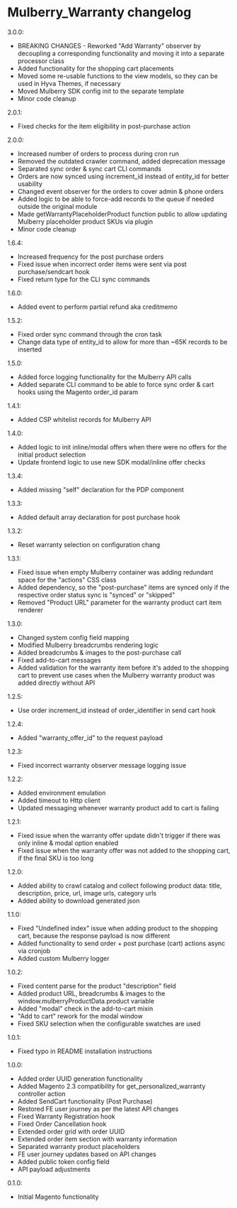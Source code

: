 Mulberry_Warranty changelog
========================

3.0.0:
- BREAKING CHANGES - Reworked "Add Warranty" observer by decoupling a corresponding functionality and moving it into a separate processor class
- Added functionality for the shopping cart placements
- Moved some re-usable functions to the view models, so they can be used in Hyva Themes, if necessary
- Moved Mulberry SDK config init to the separate template
- Minor code cleanup

2.0.1:
- Fixed checks for the item eligibility in post-purchase action

2.0.0:
- Increased number of orders to process during cron run
-  Removed the outdated crawler command, added deprecation message
- Separated   sync order & sync cart CLI commands
- Orders are now synced using increment_id instead of entity_id  for better usability
- Changed event observer for the orders to cover admin & phone orders
- Added logic to be able  to force-add  records to the queue if needed outside the original module
- Made  getWarrantyPlaceholderProduct function public to allow updating  Mulberry placeholder product SKUs  via plugin
- Minor code cleanup

1.6.4:
- Increased frequency for the post purchase orders
- Fixed issue when incorrect order items were sent via post purchase/sendcart hook
- Fixed return type for the CLI sync commands

1.6.0:
- Added event to perform partial refund aka creditmemo

1.5.2:
- Fixed order sync command through the cron task
- Change data type of entity_id to allow for more than ~65K records to be inserted

1.5.0:
- Added force logging functionality for the Mulberry API calls
- Added separate CLI command to be able to force sync order & cart hooks using the Magento order_id param

1.4.1:
- Added CSP whitelist records for Mulberry API

1.4.0:
- Added logic to init inline/modal offers when there were no offers for the initial product selection
- Update frontend logic to use new SDK modal/inline offer checks

1.3.4:
- Added missing "self" declaration for the PDP component

1.3.3:
- Added default array declaration for post purchase hook

1.3.2:
- Reset warranty selection on configuration chang

1.3.1:
- Fixed issue when empty Mulberry container was adding redundant space for the "actions" CSS class
- Added dependency, so the "post-purchase" items are synced only if the respective order status sync is "synced" or "skipped"
- Removed "Product URL" parameter for the warranty product cart item renderer

1.3.0:
- Changed system config field mapping
- Modified Mulberry breadcrumbs rendering logic
- Added breadcrumbs & images to the post-purchase call
- Fixed add-to-cart messages
- Added validation for the warranty item before it's added to the shopping cart to prevent use cases when the Mulberry warranty product was added directly without API

1.2.5:
- Use order increment_id instead of order_identifier in send cart hook

1.2.4:
- Added "warranty_offer_id" to the request payload

1.2.3:
- Fixed incorrect warranty observer message logging issue

1.2.2:
- Added environment emulation
- Added timeout to Http client
- Updated messaging whenever warranty product add to cart is failing

1.2.1:
- Fixed issue when the warranty offer update didn't trigger if there was only inline & modal option enabled
- Fixed issue when the warranty offer was not added to the shopping cart, if the final SKU is too long

1.2.0:
- Added ability to crawl catalog and collect following product data: title, description, price, url, image urls, category urls
- Added ability to download generated json

1.1.0:
- Fixed "Undefined index" issue when adding product to the shopping cart, because the response payload is now different
- Added functionality to send order + post purchase (cart) actions async via cronjob
- Added custom Mulberry logger

1.0.2:
- Fixed content parse for the product "description" field
- Added product URL, breadcrumbs & images to the window.mulberryProductData.product variable
- Added "modal" check in the add-to-cart mixin
- "Add to cart" rework for the modal window
- Fixed SKU selection when the configurable swatches are used

1.0.1:
- Fixed typo in README installation instructions

1.0.0:
- Added order UUID generation functionality
- Added Magento 2.3 compatibility for get_personalized_warranty controller action
- Added SendCart functionality (Post Purchase)
- Restored FE user journey as per the latest API changes
- Fixed Warranty Registration hook
- Fixed Order Cancellation hook
- Extended order grid with order UUID
- Extended order item section with warranty information
- Separated warranty product placeholders
- FE user journey updates based on API changes
- Added public token config field
- API payload adjustments

0.1.0:
- Initial Magento functionality
